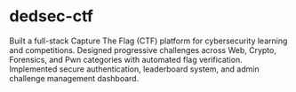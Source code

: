 # dedsec-ctf
Built a full-stack Capture The Flag (CTF) platform for cybersecurity learning and competitions. Designed progressive challenges across Web, Crypto, Forensics, and Pwn categories with automated flag verification.  Implemented secure authentication, leaderboard system, and admin challenge management dashboard.
